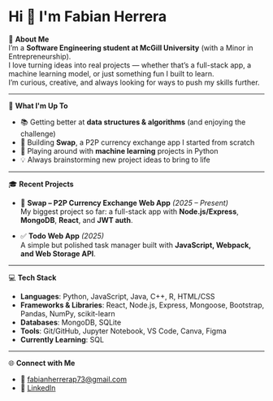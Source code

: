 # Hi 👋 I'm Fabian Herrera

🌟 **About Me**  
I’m a **Software Engineering student at McGill University** (with a Minor in Entrepreneurship).  
I love turning ideas into real projects — whether that’s a full-stack app, a machine learning model, or just something fun I built to learn.  
I’m curious, creative, and always looking for ways to push my skills further.  

---

🚀 **What I'm Up To**  
- 📚 Getting better at **data structures & algorithms** (and enjoying the challenge)  
- 🔄 Building **Swap**, a P2P currency exchange app I started from scratch  
- 🏡 Playing around with **machine learning** projects in Python  
- 💡 Always brainstorming new project ideas to bring to life  

---

🎓 **Recent Projects**  
- 🔄 **Swap – P2P Currency Exchange Web App** *(2025 – Present)*  
  My biggest project so far: a full-stack app with **Node.js/Express**, **MongoDB**, **React**, and **JWT auth**.  

- ✅ **Todo Web App** *(2025)*  
  A simple but polished task manager built with **JavaScript, Webpack, and Web Storage API**.  

---

💻 **Tech Stack**  
- **Languages**: Python, JavaScript, Java, C++, R, HTML/CSS  
- **Frameworks & Libraries**: React, Node.js, Express, Mongoose, Bootstrap, Pandas, NumPy, scikit-learn  
- **Databases**: MongoDB, SQLite  
- **Tools**: Git/GitHub, Jupyter Notebook, VS Code, Canva, Figma  
- **Currently Learning**: SQL  

---

🌐 **Connect with Me**  
- 📧 [fabianherrerap73@gmail.com](mailto:fabianherrerap73@gmail.com)  
- 💼 [LinkedIn](https://www.linkedin.com/in/fabian-herrera-4bba08288)  
